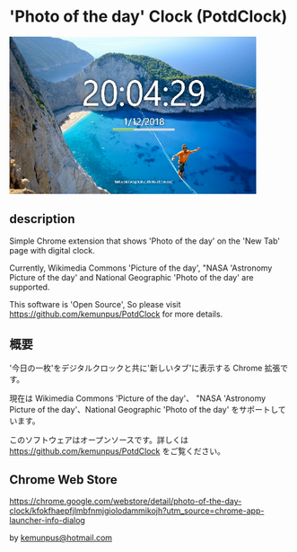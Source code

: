 # 'Photo of the day' Clock (PotdClock)

![top-page](https://raw.githubusercontent.com/kemunpus/PotdClock/master/store/promo-440x280.png)

## description

Simple Chrome extension that shows 'Photo of the day' on the 'New Tab' page with digital clock.

Currently, Wikimedia Commons 'Picture of the day', "NASA 'Astronomy Picture of the day' and National Geographic 'Photo of the day' are supported.

This software is 'Open Source', So please visit <https://github.com/kemunpus/PotdClock> for more details.

## 概要

'今日の一枚'をデジタルクロックと共に'新しいタブ'に表示する Chrome 拡張です。

現在は Wikimedia Commons 'Picture of the day'、 "NASA 'Astronomy Picture of the day'、National Geographic 'Photo of the day' をサポートしています。

このソフトウェアはオープンソースです。詳しくは <https://github.com/kemunpus/PotdClock> をご覧ください。

## Chrome Web Store

<https://chrome.google.com/webstore/detail/photo-of-the-day-clock/kfokfhaepfjlmbfnmjgiolodammikojh?utm_source=chrome-app-launcher-info-dialog>

by kemunpus@hotmail.com
